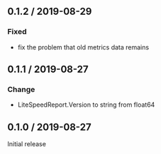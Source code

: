 ## 0.1.2 / 2019-08-29
### Fixed
- fix the problem that old metrics data remains

## 0.1.1 / 2019-08-27
### Change
- LiteSpeedReport.Version to string from float64

## 0.1.0 / 2019-08-27

Initial release
